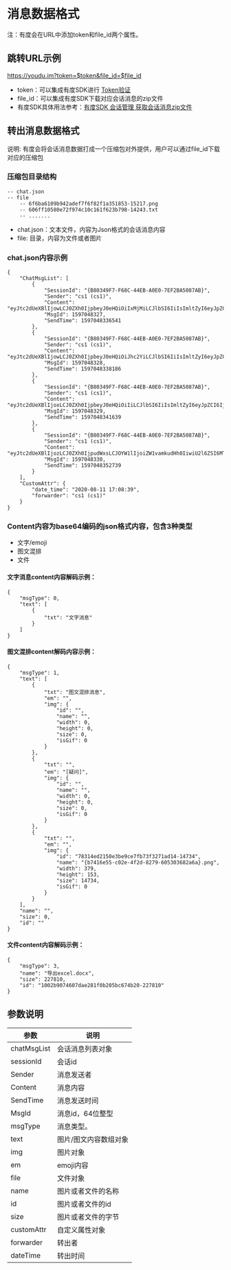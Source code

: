 # 消息数据格式

注：有度会在URL中添加token和file_id两个属性。

## 跳转URL示例

https://youdu.im?token=$token&file_id=$file_id

- token：可以集成有度SDK进行 [Token验证](https://youdu.im/api/doc.html#100344)
- file_id：可以集成有度SDK下载对应会话消息的zip文件
- 有度SDK具体用法参考：[有度SDK 会话管理 获取会话消息zip文件](https://github.com/youduim/youdu-sdk-java#SessionClient)

## 转出消息数据格式

说明: 有度会将会话消息数据打成一个压缩包对外提供，用户可以通过file_id下载对应的压缩包

### 压缩包目录结构

```
-- chat.json
-- file
    -- 6f6ba6109b942adef7f6f82f1a351853-15217.png
    -- 606ff10580e72f974c10c161f623b798-14243.txt
    -- .......
```

- chat.json：文本文件，内容为Json格式的会话消息内容
- file: 目录，内容为文件或者图片

### chat.json内容示例

```
{
    "ChatMsgList": [
        {
            "SessionId": "{B80349F7-F68C-44EB-A0E0-7EF2BA5087AB}",
            "Sender": "cs1 (cs1)",
            "Content": "eyJtc2dUeXBlIjowLCJ0ZXh0IjpbeyJ0eHQiOiIxMjMiLCJlbSI6IiIsImltZyI6eyJpZCI6IiIsIm5hbWUiOiIiLCJ3aWR0aCI6MCwiaGVpZ2h0IjowLCJzaXplIjowLCJpc0dpZiI6MH19XSwiTmFtZSI6IiIsIlNpemUiOjAsIklkIjoiIn0=",
            "MsgId": 1597048327,
            "SendTime": 1597048336541
        },
        {
            "SessionId": "{B80349F7-F68C-44EB-A0E0-7EF2BA5087AB}",
            "Sender": "cs1 (cs1)",
            "Content": "eyJtc2dUeXBlIjowLCJ0ZXh0IjpbeyJ0eHQiOiJhc2YiLCJlbSI6IiIsImltZyI6eyJpZCI6IiIsIm5hbWUiOiIiLCJ3aWR0aCI6MCwiaGVpZ2h0IjowLCJzaXplIjowLCJpc0dpZiI6MH19XSwiTmFtZSI6IiIsIlNpemUiOjAsIklkIjoiIn0=",
            "MsgId": 1597048328,
            "SendTime": 1597048338186
        },
        {
            "SessionId": "{B80349F7-F68C-44EB-A0E0-7EF2BA5087AB}",
            "Sender": "cs1 (cs1)",
            "Content": "eyJtc2dUeXBlIjoxLCJ0ZXh0IjpbeyJ0eHQiOiIiLCJlbSI6IiIsImltZyI6eyJpZCI6IjZmNmJhNjEwOWI5NDJhZGVmN2Y2ZjgyZjFhMzUxODUzLTE1MjE3IiwibmFtZSI6Ins5MDcxZDU4Ny1lNTkyLTRjY2QtOGU2ZC1jZjVkYzRhMGEzY2F9LnBuZyIsIndpZHRoIjo0ODIsImhlaWdodCI6MjI1LCJzaXplIjoxNTIxNywiaXNHaWYiOjB9fV0sIk5hbWUiOiIiLCJTaXplIjowLCJJZCI6IiJ9",
            "MsgId": 1597048329,
            "SendTime": 1597048341639
        },
        {
            "SessionId": "{B80349F7-F68C-44EB-A0E0-7EF2BA5087AB}",
            "Sender": "cs1 (cs1)",
            "Content": "eyJtc2dUeXBlIjozLCJ0ZXh0IjpudWxsLCJOYW1lIjoiZW1vamkudHh0IiwiU2l6ZSI6MTQyNDMsIklkIjoiNjA2ZmYxMDU4MGU3MmY5NzRjMTBjMTYxZjYyM2I3OTgtMTQyNDMifQ==",
            "MsgId": 1597048330,
            "SendTime": 1597048352739
        }
    ],
    "CustomAttr": {
        "date_time": "2020-08-11 17:08:39",
        "forwarder": "cs1 (cs1)"
    }
}
```

### Content内容为base64编码的json格式内容，包含3种类型

- 文字/emoji
- 图文混排
- 文件

#### 文字消息content内容解码示例：

```
{
    "msgType": 0,
    "text": [
        {
            "txt": "文字消息"
        }
    ]
}
```

#### 图文混排content解码内容示例：

```
{
    "msgType": 1,
    "text": [
        {
            "txt": "图文混排消息",
            "em": "",
            "img": {
                "id": "",
                "name": "",
                "width": 0,
                "height": 0,
                "size": 0,
                "isGif": 0
            }
        },
        {
            "txt": "",
            "em": "[疑问]",
            "img": {
                "id": "",
                "name": "",
                "width": 0,
                "height": 0,
                "size": 0,
                "isGif": 0
            }
        },
        {
            "txt": "",
            "em": "",
            "img": {
                "id": "78314ed2150e3be9ce7fb73f3271ad14-14734",
                "name": "{b7416e55-c02e-4f2d-8279-605303682a6a}.png",
                "width": 379,
                "height": 153,
                "size": 14734,
                "isGif": 0
            }
        }
    ],
    "name": "",
    "size": 0,
    "id": ""
}
```

#### 文件content内容解码示例：

```
{
    "msgType": 3,
    "name": "导出excel.docx",
    "size": 227810,
    "id": "1002b9074607dae281f0b205bc674b20-227810"
}
```

## 参数说明

| 参数        | 说明                  |
| ----------- | --------------------- |
| chatMsgList | 会话消息列表对象      |
| sessionId   | 会话id                |
| Sender      | 消息发送者            |
| Content     | 消息内容              |
| SendTime    | 消息发送时间          |
| MsgId       | 消息id，64位整型      |
| msgType     | 消息类型。            |
| text        | 图片/图文内容数组对象 |
| img         | 图片对象              |
| em          | emoji内容             |
| file        | 文件对象              |
| name        | 图片或者文件的名称    |
| id          | 图片或者文件的id      |
| size        | 图片或者文件的字节    |
| customAttr  | 自定义属性对象        |
| forwarder   | 转出者                |
| dateTime    | 转出时间              |